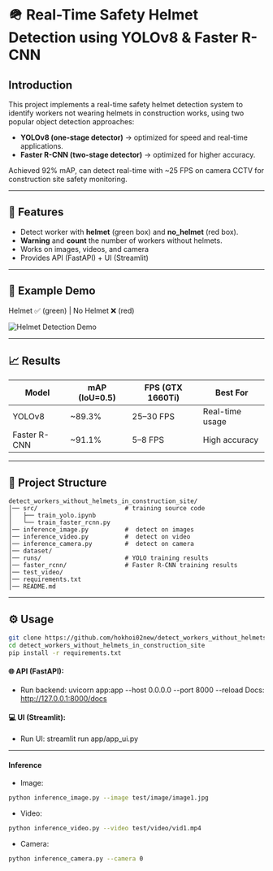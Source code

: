 # 🪖 Real-Time Safety Helmet Detection using YOLOv8 & Faster R-CNN

## Introduction
This project implements a real-time safety helmet detection system to identify workers not wearing helmets in construction works, using two popular object detection approaches:  
- **YOLOv8 (one-stage detector)** → optimized for speed and real-time applications.  
- **Faster R-CNN (two-stage detector)** → optimized for higher accuracy.   

Achieved 92% mAP, can detect real-time with ~25 FPS on camera CCTV for construction site safety monitoring. 

---

## 🚀 Features
- Detect worker with **helmet** (green box) and **no_helmet** (red box).  
- **Warning** and **count** the number of workers without helmets.  
- Works on images, videos, and camera
- Provides API (FastAPI) + UI (Streamlit)

---

## 📌 Example Demo
Helmet ✅ (green) | No Helmet ❌ (red)

![Helmet Detection Demo](demo.gif)

---



## 📈 Results

| Model          | mAP (IoU=0.5)   | FPS (GTX 1660Ti) | Best For        |
|----------------|-----------------|------------------|-----------------|
| YOLOv8         | ~89.3%          | 25–30 FPS        | Real-time usage |
| Faster R-CNN   | ~91.1%          | 5–8 FPS          | High accuracy   |

---
## 📂 Project Structure
```
detect_workers_without_helmets_in_construction_site/
│── src/ 		  				# training source code
│   ├── train_yolo.ipynb        
│   └── train_faster_rcnn.py     
│── inference_image.py 		    #  detect on images
│── inference_video.py  		#  detect on video
│── inference_camera.py 		#  detect on camera
│── dataset/ 
│── runs/  		  				# YOLO training results
│── faster_rcnn/ 				# Faster R-CNN training results
│── test_video/ 
│── requirements.txt 
│── README.md
```

---

## ⚙️ Usage
```bash
git clone https://github.com/hokhoi02new/detect_workers_without_helmets_in_construction_site.git
cd detect_workers_without_helmets_in_construction_site
pip install -r requirements.txt
```

#### 🌐 API (FastAPI):
- Run backend:
uvicorn app:app --host 0.0.0.0 --port 8000 --reload
Docs: http://127.0.0.1:8000/docs

#### 💻 UI (Streamlit):
- Run UI:
streamlit run app/app_ui.py

---

#### Inference

- Image:
```bash
python inference_image.py --image test/image/image1.jpg
```
- Video:
```bash
python inference_video.py --video test/video/vid1.mp4
```
- Camera:
```bash
python inference_camera.py --camera 0
```

